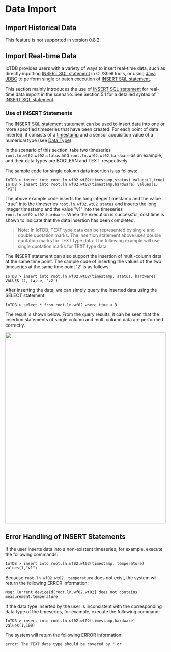 <!--

```
Licensed to the Apache Software Foundation (ASF) under one
or more contributor license agreements.  See the NOTICE file
distributed with this work for additional information
regarding copyright ownership.  The ASF licenses this file
to you under the Apache License, Version 2.0 (the
"License"); you may not use this file except in compliance
with the License.  You may obtain a copy of the License at

    http://www.apache.org/licenses/LICENSE-2.0

Unless required by applicable law or agreed to in writing,
software distributed under the License is distributed on an
"AS IS" BASIS, WITHOUT WARRANTIES OR CONDITIONS OF ANY
KIND, either express or implied.  See the License for the
specific language governing permissions and limitations
under the License.
```

-->

# Data Import

## Import Historical Data

This feature is not supported in version 0.8.2.

## Import Real-time Data

IoTDB provides users with a variety of ways to insert real-time data, such as directly inputting [INSERT SQL statement](../5-IoTDB%20SQL%20Documentation/1-IoTDB%20Query%20Statement.html) in Cli/Shell tools, or using [Java JDBC](../6-JDBC%20API/1-JDBC%20API.html) to perform single or batch execution of [INSERT SQL statement](../5-IoTDB%20SQL%20Documentation/1-IoTDB%20Query%20Statement.html).

This section mainly introduces the use of [INSERT SQL statement](../5-IoTDB%20SQL%20Documentation/1-IoTDB%20Query%20Statement.html) for real-time data import in the scenario. See Section 5.1 for a detailed syntax of [INSERT SQL statement](../5-IoTDB%20SQL%20Documentation/1-IoTDB%20Query%20Statement.html).

### Use of INSERT Statements

The [INSERT SQL statement](../5-IoTDB%20SQL%20Documentation/1-IoTDB%20Query%20Statement.html) statement can be used to insert data into one or more specified timeseries that have been created. For each point of data inserted, it consists of a [timestamp](../2-Concept%20Key%20Concepts%20and%20Terminology/1-Key%20Concepts%20and%20Terminology.html) and a sensor acquisition value of a numerical type (see [Data Type](../2-Concept%20Key%20Concepts%20and%20Terminology/2-Data%20Type.html)).

In the scenario of this section, take two timeseries `root.ln.wf02.wt02.status` and `root.ln.wf02.wt02.hardware` as an example, and their data types are BOOLEAN and TEXT, respectively.

The sample code for single column data insertion is as follows:
```
IoTDB > insert into root.ln.wf02.wt02(timestamp,status) values(1,true)
IoTDB > insert into root.ln.wf02.wt02(timestamp,hardware) values(1, "v1")
```

The above example code inserts the long integer timestamp and the value "true" into the timeseries `root.ln.wf02.wt02.status` and inserts the long integer timestamp and the value "v1" into the timeseries `root.ln.wf02.wt02.hardware`. When the execution is successful, cost time is shown to indicate that the data insertion has been completed.

> Note: In IoTDB, TEXT type data can be represented by single and double quotation marks. The insertion statement above uses double quotation marks for TEXT type data. The following example will use single quotation marks for TEXT type data.

The INSERT statement can also support the insertion of multi-column data at the same time point.  The sample code of  inserting the values of the two timeseries at the same time point '2' is as follows:

```
IoTDB > insert into root.ln.wf02.wt02(timestamp, status, hardware) VALUES (2, false, 'v2')
```

After inserting the data, we can simply query the inserted data using the SELECT statement:

```
IoTDB > select * from root.ln.wf02 where time < 3
```

The result is shown below. From the query results, it can be seen that the insertion statements of single column and multi column data are performed correctly.

<center><img style="width:100%; max-width:800px; max-height:600px; margin-left:auto; margin-right:auto; display:block;" src="https://user-images.githubusercontent.com/13203019/51605021-c2ee1500-1f48-11e9-8f6b-ba9b48875a41.png"></center>

## Error Handling of INSERT Statements

If the user inserts data into a non-existent timeseries, for example, execute the following commands:

```
IoTDB > insert into root.ln.wf02.wt02(timestamp, temperature) values(1,"v1")
```

Because `root.ln.wf02.wt02. temperature` does not exist, the system will return the following ERROR information:

```
Msg: Current deviceId[root.ln.wf02.wt02] does not contains measurement:temperature
```
If the data type inserted by the user is inconsistent with the corresponding data type of the timeseries, for example, execute the following command:

```
IoTDB > insert into root.ln.wf02.wt02(timestamp,hardware) values(1,100)
```
The system will return the following ERROR information:

```
error: The TEXT data type should be covered by " or '
```
